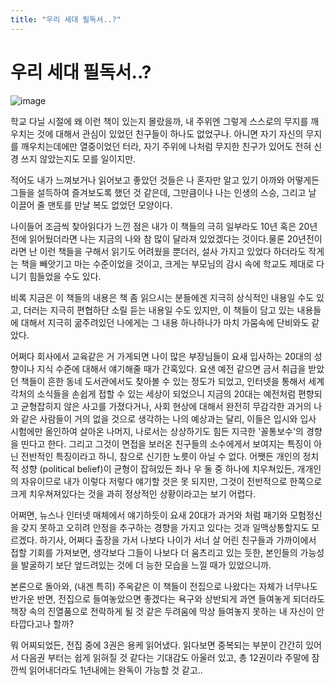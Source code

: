 ```yaml
---
title: "우리 세대 필독서..?"
---
```

# 우리 세대 필독서..?

![image](ad4335b0740bb1ccdc9b3289e5a62bb9.gif)


학교 다닐 시절에 왜 이런 책이 있는지 몰랐을까, 내 주위엔 그렇게 스스로의 무지를 깨우치는 것에 대해서 관심이 있었던 친구들이 하나도 없었구나. 아니면 자기 자신의 무지를 깨우치는데에만 열중이었던 터라, 자기 주위에 나처럼 무지한 친구가 있어도 전혀 신경 쓰지 않았는지도 모를 일이지만. 

적어도 내가 느껴보거나 읽어보고 좋았던 것들은 나 혼자만 알고 있기 아까와 어떻게든 그들을 설득하여 즐겨보도록 했던 것 같은데, 그만큼이나 나는 인생의 스승, 그리고 날 이끌어 줄 맨토를 만날 복도 없었던 모양이다.

나이들어 조금씩 찾아읽다가 느낀 점은 내가 이 책들의 극히 일부라도 10년 혹은 20년전에 읽어뒀더라면 나는 지금의 나와 참 많이 달라져 있었겠다는 것이다.물론 20년전이라면 난 이런 책들을 구해서 읽기도 어려웠을 뿐더러, 설사 가지고 있었다 하더라도 작게는 책을 빼앗기고 마는 수준이었을 것이고, 크게는 부모님의 감시 속에 학교도 제대로 다니기 힘들었을 수도 있다. 

비록 지금은 이 책들의 내용은 책 좀 읽으시는 분들에겐 지극히 상식적인 내용일 수도 있고, 더러는 지극히 편협하단 소릴 듣는 내용일 수도 있지만, 이 책들이 담고 있는 내용들에 대해서 지극히 굶주려있던 나에게는 그 내용 하나하나가 마치 가뭄속에 단비와도 같았다.

어쩌다 회사에서 교육같은 거 가게되면 나이 많은 부장님들이 요새 입사하는 20대의 성향이나 지식 수준에 대해서 얘기해줄 때가 간혹있다. 요샌 예전 같으면 금서 취급을 받았던 책들이 흔한 동네 도서관에서도 찾아볼 수 있는 정도가 되었고, 인터넷을 통해서 세계 각처의 소식들을 손쉽게 접할 수 있는 세상이 되었으니 지금의 20대는 예전처럼 편향되고 균형잡히지 않은 사고를 가졌다거나, 사회 현상에 대해서 완전히 무감각한 과거의 나와 같은 사람들이 거의 없을 것으로 생각하는 나의 예상과는 달리, 이들은 입시와 입사 시험에만 올인하여 살아온 나머지, 나로서는 상상하기도 힘든 지극한 '꼴통보수'의 경향을 띤다고 한다. 그리고 그것이 면접을 보러온 친구들의 소수에게서 보여지는 특징이 아닌 전반적인 특징이라고 하니, 참으로 신기한 노릇이 아닐 수 없다. 어쨋든 개인의 정치적 성향 (political belief)이 균형이 잡혀있든 좌나 우 둘 중 하나에 치우쳐있든, 개개인의 자유이므로 내가 이렇다 저렇다 얘기할 것은 못 되지만, 그것이 전반적으로 한쪽으로 크게 치우쳐져있다는 것을 과히 정상적인 상황이라고는 보기 어렵다. 

어쩌면, 뉴스나 인터넷 매체에서 얘기하듯이 요새 20대가 과거와 처럼 패기와 모험정신을 갖지 못하고 오히려 안정을 추구하는 경향을 가지고 있다는 것과 일맥상통할지도 모르겠다. 하기사, 어쩌다 출장을 가서 나보다 나이가 서너 살 어린 친구들과 가까이에서 접할 기회를 가져보면, 생각보다 그들이 나보다 더 움츠리고 있는 듯한, 본인들의 가능성을 발굴하기 보단 엎드려있는 것에 더 능한 모습을 느낄 때가 있었으니까.

본론으로 돌아와, (내겐 특히) 주옥같은 이 책들이 전집으로 나왔다는 자체가 너무나도 반가운 반면, 전집으로 들여놓았으면 좋겠다는 욕구와 상반되게 과연 들여놓게 되더라도 책장 속의 진열품으로 전락하게 될 것 같은 두려움에 막상 들여놓지 못하는 내 자신이 안타깝다고나 할까? 

뭐 어찌되었든, 전집 중에 3권은 용케 읽어냈다. 읽다보면 중복되는 부분이 간간히 있어서 다음권 부터는 쉽게 읽혀질 것 같다는 기대감도 아울러 있고, 총 12권이라 주말에 잠깐씩 읽어내더라도 1년내에는 완독이 가능할 것 같고..


